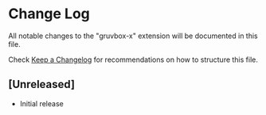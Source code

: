 # Change Log

All notable changes to the "gruvbox-x" extension will be documented in this file.

Check [Keep a Changelog](http://keepachangelog.com/) for recommendations on how to structure this file.

## [Unreleased]

- Initial release
